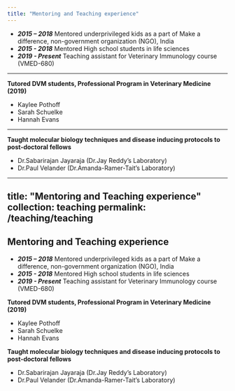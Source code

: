 ```yaml
---
title: "Mentoring and Teaching experience"
---
```

* ***2015 – 2018***       Mentored underprivileged kids as a part of Make a difference, non-government organization (NGO), India        
* ***2015 - 2018***       Mentored High school students in life sciences                                                             
* ***2019 - Present***    Teaching assistant for Veterinary Immunology course (VMED-680)

---
**Tutored DVM students, Professional Program in Veterinary Medicine (2019)**
* Kaylee Pothoff
* Sarah Schuelke
* Hannah Evans
---
**Taught molecular biology techniques and disease inducing protocols to post-doctoral fellows**
* Dr.Sabarirajan Jayaraja (Dr.Jay Reddy’s Laboratory)
* Dr.Paul Velander (Dr.Amanda-Ramer-Tait’s Laboratory)


---
title: "Mentoring and Teaching experience"
collection: teaching
permalink: /teaching/teaching
---
Mentoring and Teaching experience
---
* ***2015 – 2018***       Mentored underprivileged kids as a part of Make a difference, non-government organization (NGO), India        
* ***2015 - 2018***       Mentored High school students in life sciences                                                             
* ***2019 - Present***    Teaching assistant for Veterinary Immunology course (VMED-680)   

**Tutored DVM students, Professional Program in Veterinary Medicine (2019)**
* Kaylee Pothoff
* Sarah Schuelke
* Hannah Evans

**Taught molecular biology techniques and disease inducing protocols to post-doctoral fellows**
* Dr.Sabarirajan Jayaraja (Dr.Jay Reddy’s Laboratory)
* Dr.Paul Velander (Dr.Amanda-Ramer-Tait’s Laboratory)
